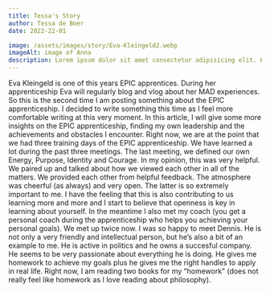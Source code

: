 ```yaml
---
title: Tessa's Story
author: Tessa de Boer
date: 2022-22-01

image: /assets/images/story/Eva-Kleingeld2.webp
imageAlt: image of Anna
description: Lorem ipsum dolor sit amet consectetur adipisicing elit. Perferendis accusantium sit illo neque rem omnis quaerat.
---
```


Eva Kleingeld is one of this years EPIC apprentices. During her apprenticeship Eva will regularly blog and vlog about
her MAD experiences. So this is the second time I am posting something about the EPIC apprenticeship. I decided to write
something this time as I feel more comfortable writing at this very moment. In this article, I will give some more
insights on the EPIC apprenticeship, finding my own leadership and the achievements and obstacles I encounter. Right
now, we are at the point that we had three training days of the EPIC apprenticeship. We have learned a lot during the
past three meetings. The last meeting, we defined our own Energy, Purpose, Identity and Courage. In my opinion, this was
very helpful. We paired up and talked about how we viewed each other in all of the matters. We provided each other from
helpful feedback. The atmosphere was cheerful (as always) and very open. The latter is so extremely important to me. I
have the feeling that this is also contributing to us learning more and more and I start to believe that openness is key
in learning about yourself. In the meantime I also met my coach (you get a personal coach during the apprenticeship who
helps you achieving your personal goals). We met up twice now. I was so happy to meet Dennis. He is not only a very
friendly and intellectual person, but he’s also a bit of an example to me. He is active in politics and he owns a
succesful company. He seems to be very passionate about everything he is doing. He gives me homework to achieve my goals
plus he gives me the right handles to apply in real life. Right now, I am reading two books for my “homework” (does not
really feel like homework as I love reading about philosophy).
